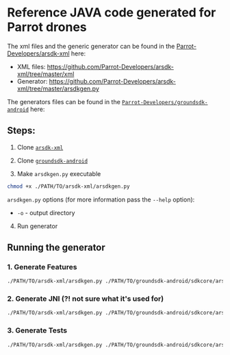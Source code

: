 # Reference JAVA code generated for Parrot drones

The xml files and the generic generator can be found in the [Parrot-Developers/arsdk-xml][arsdk-xml] here:

* XML files: https://github.com/Parrot-Developers/arsdk-xml/tree/master/xml
* Generator: https://github.com/Parrot-Developers/arsdk-xml/tree/master/arsdkgen.py

The generators files can be found in the [`Parrot-Developers/groundsdk-android`][groundsdk-android] here:



## Steps:

1. Clone [`arsdk-xml`][arsdk-xml]
2. Clone [`groundsdk-android`][groundsdk-android]

3. Make `arsdkgen.py` executable

```bash
chmod +x ./PATH/TO/arsdk-xml/arsdkgen.py
```

`arsdkgen.py` options (for more information pass the `--help` option):
* `-o` - output directory

4. Run generator

## Running the generator

### 1. Generate Features

```bash
./PATH/TO/arsdk-xml/arsdkgen.py ./PATH/TO/groundsdk-android/sdkcore/arsdkgenjava.py -o java
```

### 2. Generate JNI (?! not sure what it's used for)

```bash
./PATH/TO/arsdk-xml/arsdkgen.py ./PATH/TO/groundsdk-android/sdkcore/arsdkgenjni.py -o java javajni
```

### 3. Generate Tests

```bash
./PATH/TO/arsdk-xml/arsdkgen.py ./PATH/TO/groundsdk-android/sdkcore/arsdkgenjavatests.py -o java javatests
```

[groundsdk-android]: https://github.com/Parrot-Developers/groundsdk-android
[arsdk-xml]: https://github.com/Parrot-Developers/arsdk-xml
